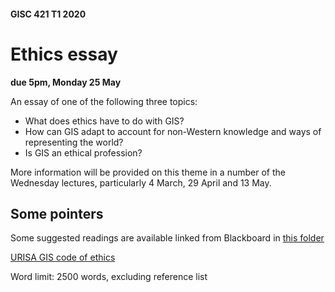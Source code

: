 #### GISC 421 T1 2020
# Ethics essay
**due 5pm, Monday 25 May**

An essay of one of the following three topics:
+ What does ethics have to do with GIS?
+ How can GIS adapt to account for non-Western knowledge and ways of representing the world?
+ Is GIS an ethical profession?

More information will be provided on this theme in a number of the Wednesday lectures, particularly 4 March, 29 April and 13 May.

## Some pointers
Some suggested readings are available linked from Blackboard in [this folder](https://blackboard.vuw.ac.nz/webapps/blackboard/content/listContentEditable.jsp?content_id=_2645898_1&course_id=_106344_1)

[URISA GIS code of ethics](https://www.urisa.org/about-us/gis-code-of-ethics/)

Word limit: 2500 words, excluding reference list

